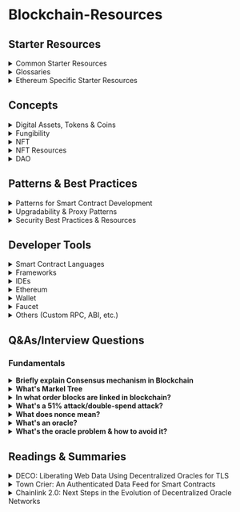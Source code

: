 # Blockchain-Resources

## Starter Resources

<details>
<summary>
Common Starter Resources
</summary>
   
* [Solidity](https://soliditylang.org/) - The most popular smart contract language.
* [Metamask](https://metamask.io/) - Browser extension wallet to interact with Dapps.
* [Truffle](https://trufflesuite.com/) - Most popular smart contract development, testing, and deployment framework. Install the cli via npm and start here to write your first smart contracts.
* [Hardhat](https://hardhat.org/) - Flexible, extensible and fast Ethereum development environment.
* [Cryptotux](https://cryptotux.org/) - A Linux image ready to be imported in VirtualBox that includes the development tools mentionned above
* [OpenZeppelin Starter Kits](https://openzeppelin.com/starter-kits/) - An all-in-one starter box for developers to jumpstart their smart contract backed applications. Includes Truffle, OpenZeppelin SDK, the OpenZeppelin/contracts-ethereum-package EVM package of audited smart contract, a react-app and rimble for easy styling.
* [useWeb3.xyz](https://useweb3.xyz/) — A curated overview of the best and latest resources on Ethereum, blockchain and Web3 development.

</details>   
   
<details>
<summary>
Glossaries
</summary>
   
* [A Blockchain Glossary for Beginners](https://consensys.net/knowledge-base/a-blockchain-glossary-for-beginners/)
* [Blockchain Glossary by Blockchain Hub](https://blockchainhub.net/blockchain-glossary/)
* [Crypto Glossary by Coinmarketcap](https://coinmarketcap.com/alexandria/glossary)
* [Cryptocurrency, Bitcoin terms and abbreviation](https://clacified.com/tech-science/16/cryptocurrency-bitcoin-terms-and-abbreviation-explained)
* [Solidity Cheatsheet](https://github.com/manojpramesh/solidity-cheatsheet)
   
</details> 

<details>
<summary>
Ethereum Specific Starter Resources
</summary>
   
* [EthHub.io](https://docs.ethhub.io/) - Comprehensive crowdsourced overview of Ethereum- its history, governance, future plans and development resources.
* [EthereumDev.io](https://ethereumdev.io) - The definitive guide for getting started with Ethereum smart contract programming.
* [Brownie](https://github.com/iamdefinitelyahuman/brownie) - Brownie is a Python framework for deploying, testing and interacting with Ethereum smart contracts.
* [Ethereum Stack Exchange](https://ethereum.stackexchange.com/) - Post and search questions to help your development life cycle. 

</details> 


## Concepts

<details>
<summary>
Digital Assets, Tokens & Coins
</summary>

-  An asset normally refers to a physical resource with economic or financial value which is expected to provide benefits to the owner(s) in the future. Assets can be either owned or controlled to produce value and can be either tangible or intangible.
- A coin is the official digital currency used by a cryptocurrency platform (i.e. Ether/Eth in Ethereum, XRP in Ripple)
- A token is a scarce digital asset that exists on top of an existing coin or blockchain
</details> 

<details>
<summary>
Fungibility
</summary>

- The ability of a good or asset to be interchanged with other individual goods or assets of the same type
- It implies equal value between the assets
- Simplifies the exchange and trade processes
- To put it into perspective, the fungibility of money refers to the fact that all money is the same. It doesn't matter whether you have one $100 bill or one hundred $1 bills.  You can use both of them to purchase the same product
</details> 

<details>
<summary>
NFT
</summary>
   
- NFTs are unique cryptographic tokens that exist on a blockchain and cannot be replicated
- NFTs can be used to represent real-world items like artwork, real-estate, tangible items like collectibles
- "Tokenizing" these real-world tangible assets allows them to be bought, sold, and traded more efficiently while reducing the probability of fraud
- Some have speculated that NFT can be viewed as a tradable API key with limited supply that gives you access to multiple services run by different companies

</details> 


<details>
<summary>
NFT Resources
</summary>

- [Investopedia](https://www.investopedia.com/non-fungible-tokens-nft-5115211)
- [The Verge](https://www.theverge.com/22310188/nft-explainer-what-is-blockchain-crypto-art-faq)
- [Techradar](https://www.techradar.com/news/what-is-an-nft-non-fungible-tokens-explained-and-why-you-shouldnt-dismiss-this-fad)
- [Mashable](https://mashable.com/article/nft-explainer-what-are-non-fungible-tokens/)
- [Coindesk](https://www.coindesk.com/dapper-labs-coinlist-18m-token-sale-flow-blockchain)
- [First Twitter post sold by Twitter CEO Jack to @sinaEstavi for $2,915,835.47](https://v.cent.co/tweet/20)
- [NBA Topshot](https://www.nbatopshot.com)
- [Alex Atallah, Co-founder of OpenSea, on NFT](https://twitter.com/xanderatallah/status/1504916130535723009)

</details> 

<details>
<summary>
DAO
</summary>

- [DAO definitions & differences between DAOs and traditional organizations](https://mirror.xyz/lisawocken.eth/DQ0N2xywJvbnog4jTD80R5orvReuOO4veZq3Muy7IqM)
- [The New Creator Economy - DAOs, Community Ownership, and Cryptoeconomics](https://dev.to/dabit3/the-new-creator-economy-daos-community-ownership-and-cryptoeconomics-lnl)
   
</details> 


## Patterns & Best Practices

<details>
<summary>
Patterns for Smart Contract Development
</summary>

* [Ethereum Smart Contract Best Practices](https://consensys.github.io/smart-contract-best-practices/)
* [Dappsys: Safe, simple, and flexible Ethereum contract building blocks](https://github.com/dapphub/dappsys)
    * provides building blocks for the [MakerDAO](https://github.com/makerdao/maker-otc) or [The TAO](https://github.com/ryepdx/the-tao)
    * should be consulted before creating own, untested, solutions
    * usage is described in [Dapp-a-day 1-10](https://steemit.com/@nikolai) and [Dapp-a-day 11-25](https://steemit.com/@nexusdev)
* [OpenZeppelin Contracts: An open framework of reusable and secure smart contracts in the Solidity language.](https://github.com/OpenZeppelin/openzeppelin-contracts)
    * Likely the most widely-used libraries and smart contracts
    * Similar to Dappsys, more integrated into Truffle framework
    * [Blog about Best Practices with Security Audits](https://blog.openzeppelin.com/)
* [Advanced Workshop with Assembly](https://github.com/androlo/solidity-workshop)
* [Simpler Ethereum Multisig](https://medium.com/@ChrisLundkvist/exploring-simpler-ethereum-multisig-contracts-b71020c19037) - especially section _Benefits_
* [CryptoFin Solidity Auditing Checklist](https://github.com/cryptofinlabs/audit-checklist) - A checklist of common findings, and issues to watch out for when auditing a contract for a mainnet launch.
* [aragonOS: A smart contract framework for building DAOs, Dapps and protocols](https://hack.aragon.org/docs/aragonos-intro.html)
    * Upgradeability: Smart contracts can be upgraded to a newer version
    * Permission control: By using the `auth` and `authP` modifiers, you can protect functionality so only other apps or entities can access it
    * Forwarders: aragonOS apps can send their intent to perform an action to other apps, so that intent is forwarded if a set of requirements are met
* [EIP-2535 Diamond Standard](https://eips.ethereum.org/EIPS/eip-2535)
    * Organize contracts so they share the same contract storage and Ethereum address.
    * Solves the 24KB max contract size limit.
    * Upgrade diamonds by adding/replacing/removing any number of functions in a single transaction.
    * Upgrades are transparent by recording them with a standard event.
    * Get information about a diamond with events and/or four standard functions.
* [Clean Contracts - A guide to writing clean code](https://www.wslyvh.com/clean-contracts/)
</details>


<details>
<summary>
Upgradability & Proxy Patterns
</summary>

In a scenario of a deployed smart contract with user funds having a vulnerability, a hot fix should be required to be deployed without delay. Traditional smart contract patterns don’t allow such hot fixes. Instead, the developers need to deploy a new contract every time they want to add a feature or fix a bug. To address this, upgradability patterns have been introduced. Upgradability means that the client always interacts with the same contract (proxy), but the underlying logic can be changed (upgraded) whenever needed without losing any previous data. There are three types of proxy patterns:

* Diamond pattern : EIP-2532
* Transparent proxy pattern : EIP-1967
* Universal upgradeable proxy standard (UUPS): EIP-1822

OpenZeppelin suggests using the UUPS pattern as it is more gas efficient. One of the main caveats is that because the upgrades are done via the implementation contract with the help of upgradeTo method, there’s a higher risk of newer implementations to exclude the upgradeTo method, which may permanently kill the ability to upgrade the smart contract.

Ref: [Using the UUPS proxy pattern to upgrade smart contracts - LogRocket](https://blog.logrocket.com/using-uups-proxy-pattern-upgrade-smart-contracts/)

</details> 

<details>
<summary>
Security Best Practices & Resources
</summary>
   
* [Smart Contract Weakness Classification and Test Cases - SWC Registry](https://github.com/SmartContractSecurity/SWC-registry) 
* [List of known attacks - Consensys](https://consensys.github.io/smart-contract-best-practices/attacks/)
* [Security Tools List - Consensys](https://consensys.github.io/smart-contract-best-practices/security-tools/)
* [Solidity Smart Contract Security Best Practices - 101 Blockchains](https://101blockchains.com/smart-contract-best-practices/)   
   
</details> 





## Developer Tools

<details>
<summary>
Smart Contract Languages
</summary>
   
* [Solidity](https://docs.soliditylang.org/en/latest/) - Ethereum smart contracting language
* [Vyper](https://vyper.readthedocs.io/en/latest/) - New experimental pythonic programming language
</details> 

<details>
<summary>
Frameworks
</summary>
   
* [Truffle](https://trufflesuite.com/) - Most popular smart contract development, testing, and deployment framework. The Truffle suite includes Truffle, [Ganache](https://github.com/trufflesuite/ganache), and [Drizzle](https://github.com/truffle-box/drizzle-box). [Deep dive on Truffle here](https://media.consensys.net/truffle-deep-dive-what-you-need-to-know-when-developing-on-ethereum-e548d4df6e9)
* [Hardhat](https://hardhat.org/) - Flexible, extensible and fast Ethereum development environment.
* [Brownie](https://github.com/iamdefinitelyahuman/brownie) - Brownie is a Python framework for deploying, testing and interacting with Ethereum smart contracts.
* [Embark](https://github.com/embark-framework/embark) - Framework for DApp development
* [Waffle](https://getwaffle.io/) - Framework for advanced smart contract development and testing, small, flexible, fast (based on ethers.js)
* [Dapp](https://dapp.tools/dapp/) - Framework for DApp development, successor to DApple
* [Etherlime](https://github.com/LimeChain/etherlime) - ethers.js based framework for Dapp deployment
* [Parasol](https://github.com/Lamarkaz/parasol) - Agile smart contract development environment with testing, INFURA deployment, automatic contract documentation and more. It features a flexible and unopinionated design with unlimited customizability
* [0xcert](https://github.com/0xcert/framework/) - JavaScript framework for building decentralized applications
* [OpenZeppelin SDK](https://openzeppelin.com/sdk/) - OpenZeppelin SDK: A suite of tools to help you develop, compile, upgrade, deploy and interact with smart contracts.
* [sbt-ethereum](https://sbt-ethereum.io/) - A tab-completey, text-based console for smart-contract interaction and development, including wallet and ABI management, ENS support, and advanced Scala integration.
* [Cobra](https://github.com/cobraframework/cobra) - A fast, flexible and simple development environment framework for Ethereum smart contract, testing and deployment on Ethereum virtual machine(EVM).
* [Epirus](https://docs.epirus.io/sdk/) - Java framework for building smart contracts. 
</details> 

<details>
<summary>
IDEs
</summary>

* [Remix](https://remix.ethereum.org/) - Web IDE with built in static analysis, test blockchain VM.
* [Ethereum Studio](https://studio.ethereum.org/) - Web IDE. Built in browser blockchain VM, Metamask integration (one click deployments to Testnet/Mainnet), transaction logger and live code your WebApp among many other features.
* [Atom](https://atom.io/) - Atom editor with [Atom Solidity Linter](https://atom.io/packages/atom-solidity-linter), [Etheratom](https://atom.io/packages/etheratom), [autocomplete-solidity](https://atom.io/packages/autocomplete-solidity), and [language-solidity](https://atom.io/packages/language-solidity) packages
* [Vim solidity](https://github.com/tomlion/vim-solidity) - Vim syntax file for solidity
* [Visual Studio Code](https://marketplace.visualstudio.com/items?itemName=JuanBlanco.solidity) - Visual Studio Code extension that adds support for Solidity
* [Ethcode](https://marketplace.visualstudio.com/items?itemName=quantanetwork.ethcode) - Visual Studio Code extension to compile, execute & debug Solidity & Vyper programs
* [Intellij Solidity Plugin](https://github.com/intellij-solidity/intellij-solidity/wiki) - Open-source plug-in for [JetBrains IntelliJ Idea IDE](https://jetbrains.com/idea/) (free/commercial) with syntax highlighting, formatting, code completion etc.
* [YAKINDU Solidity Tools](https://github.com/Yakindu/solidity-ide) - Eclipse based IDE. Features context sensitive code completion and help, code navigation, syntax coloring, build in compiler, quick fixes and templates.
* [Eth Fiddle](https://ethfiddle.com/) - IDE developed by [The Loom Network](https://loomx.io/) that allows you to write, compile and debug your smart contract. Easy to share and find code snippets.
</details>

<details>
<summary>
Ethereum
</summary>
   
- [Eth Dev Tools List](https://github.com/ConsenSys/ethereum-developer-tools-list)
</details> 

<details>
<summary>
Wallet
</summary>
   
- [Metamask](https://metamask.io/)
- [Celo Extension Wallet](https://chrome.google.com/webstore/detail/celoextensionwallet/kkilomkmpmkbdnfelcpgckmpcaemjcdh?hl=en)
- [Valora](https://valoraapp.com/)
</details> 

<details>
<summary>
Faucet
</summary>
   
- [Faucet to fund testnet with Celo](https://celo.org/developers/faucet)
- [Faucet to fund 5 testnet with ETH, wETH, DAI & NFTs - Paradigm Faucet](https://faucet.paradigm.xyz/)
   - Sign in via Twitter is a must
   - Your Twitter account must have at least 1 Tweet, 15 followers, and be older than 1 month.
   - The faucet drips 1 ETH, 1 wETH, 500 DAI, and 5 NFTs (ERC721).
   - You will receive these tokens on Kovan, Görli, Optimistic Kovan, Polygon Mumbai and Avalanche Fuji.
   - You can claim from the faucet once every 24 hours.
</details> 

<details>
<summary>
Others (Custom RPC, ABI, etc.)
</summary>
   
</br>

<details>
<summary>
Steps to add Custom RPC as Alphajores Network on Metamask
</summary>
   
- After opening up Metamask wallet account, open the Chrome extension & click on the network dropdown
- Click on "Custom RPC"
- Put "Alfajores Network" as Network Name (you can put anything else to your own convenience)
- Put this [URL](https://alfajores-forno.celo-testnet.org/) as New RPC URL
- Put 44787 as Chain ID
- Currency Symbol & Block Explorer URL are fields optional
   
</details> 
   
<details>
<summary>
Convert a contract into an interface/Generate a Solidity interface from a given ABI
</summary>
   
- Run forge inspect CONTRACT abi
- Paste into https://gnidan.github.io/abi-to-sol

Or,
   - `forge inspect CONTRACT abi > abi.json`
   - `cast interface abi.json > IFace.sol`

References:
1. [Transmissions11](https://twitter.com/transmissions11/status/1519487731331600384?s=20&t=eOkwjlPWNUfEr9QNlAavpg)
2. [Cast Interface - Foundry Book](https://book.getfoundry.sh/reference/cast/cast-interface.html)

</details> 

</details> 

## Q&As/Interview Questions 

### Fundamentals

<details>
<summary><strong>Briefly explain Consensus mechanism in Blockchain</strong></summary>

A consensus algorithm is a method through which all the peers of the blockchain network reach a standard agreement of the present state of a distributed ledger.
It achieves high reliability and establishes trust between unknown peers in the distributed computing environment.

There are different types of consensus algorithms:
   
* Proof-of-Work(PoW)
* Proof-of-Capacity (PoC)
* Proof-of-Activity (PoA)
* Delegated Proof-of-Stake(DPoS)
* Proof-of-Stake(PoS)
* Proof-of-Authority
* Proof-of-Burn 
* Unique Node Lists 
* Proof-of-Weight 
* Proof-of-Elapsed Time
* SIEVE
* Byzantine Fault Tolerance  
   
</details>

<details>
<summary><strong>What's Markel Tree</strong></summary>

Merkel Tree is a data structure that is used for verifying a block. 
   
* Each leaf node is a hash of a block of transactional data
* Each non-leaf node is a hash of its leaf node
* The Merkel root or hash root is the final hash root of all the transaction hashes. It encompasses all the transactions that are underlying all the non-leaf nodes.
   
The importance of a Merkle tree in the blockchain is that if anyone wants to verify the specific transaction in a block, they can download the chain of block headers instead of downloading every transaction and every block.
   
</details>

<details>
<summary><strong>In what order blocks are linked in blockchain?</strong></summary>
All the blocks in the blockchain are linked in the backward order or each block links with its previous block.
</details>

<details>
<summary><strong>What's a 51% attack/double-spend attack?</strong></summary>
A 51% attack or double-spend attack occurs when a group of miners on a blockchain controls >50% of the network’s mining hash rate or computing power. They
can reverse completed transactions & thus double-spend coins.
   
* In a PoW, Any malicious user would need to have 51% of computation power to solve the problem and thereby add the wrong block.
* In a PoS, any malicious user would need to have 51% of the total money on the network to add a wrong block.   
</details>

<details>
<summary><strong>What does nonce mean?</strong></summary>

A nonce is an abbreviation for "number only used once". A blockchain nonce is a number added to a hashed—or encrypted—block in a blockchain. 
A single-use arbitrary string or number generated for verification purposes to prevent replaying past transactions.
</details>

<details>
<summary><strong>What's an oracle?</strong></summary>
Entities that can prove provenance and properties of online data from existing data sources or legacy systems. They act as on-chain APIs you can query to get information into your smart contracts. Oracles can also be bi-directional, used to "send" data out to the real world.

It’s important to note that a blockchain oracle is not the data source itself, but rather the layer that queries, verifies, and authenticates external data sources and then relays that information. The data transmitted by oracles comes in many forms – price information, the successful completion of a payment, or the temperature measured by a sensor. 
</details>

<details>
<summary><strong>What's the oracle problem & how to avoid it?</strong></summary>
Blockchains cannot pull in data from or push data out to any external system as built-in functionality. At the same time, relying on a single source of truth to provide data is insecure and invalidates the decentralization of a smart contract. This is known as the oracle problem.
   
The entire point of a smart contract is to achieve determinism in accordance to the contract’s terms as opposed to probabilistic execution carried out by human enforcement. To achieve this end, the blockchain cannot have any single point of failure, i.e. a centralized blockchain oracle. So we can avoid the oracle problem by using a decentralized oracle that pulls from multiple data sources; if one data source is hacked or fails, the smart contract will still function as intended.
</details>


## Readings & Summaries

<details>
<summary>
DECO: Liberating Web Data Using Decentralized Oracles for TLS
</summary>

- DECO (short for DECentralized Oracle) allows users to prove that a piece of data accessed via TLS came from a particular website and optionally prove statements about such data in zero-knowledge, keeping the data itself secret
- A three-party handshake splits a shared TLS session key between provers and verifiers, where the prover uses a zero-knowledge proof to verify the data without revealing its type or contents
- The prover cannot forge data, and the verifier cannot access additional data
- Data validation happens on a public blockchain without revealing the data to anyone, keeping sensitive information secure
- A single instance of DECO could enable anyone to become an oracle for any website
- Works with modern TLS versions, requires no trusted hardware and no server-side modifications

Sources:
- [Whitepaper](https://dl.acm.org/doi/pdf/10.1145/3372297.3417239)
- [Ari Juels DECO Presentation: Liberating Web Data Using Decentralized Oracles for TLS](https://youtu.be/zWTx1iQOCDM)
- [DECO FAQ](https://www.deco.works/faq.html)

</details> 

<details>
<summary>
Town Crier: An Authenticated Data Feed for Smart Contracts
</summary>

- Addresses the question of "Who can be trusted to provide data to smart contracts in a trustworthy way?"
- The Town Crier (TC) system addresses this problem by using trusted hardware, namely the Intel SGX instruction set, a new capability in certain Intel CPUs.
- How it works:
   - When it receives a query from an application contract, the TC server fetches the requested data from the website and relays it back to the requesting contract.
   - Query processing happens inside an SGX-protected environment known as an “enclave”.
   - The requested data is fetched via a TLS connection to the target website that terminates inside the enclave
   - SGX protections prevent even the operator of the server from peeking into the enclave or modifying its behavior, while use of TLS prevents tampering or eavesdropping on communications on the network
- DECO and Town Crier
   - The two systems have similar goals, but differ in their trust models and implementations
   - Town Crier can achieve all of the functionality of DECO and more. 
   - DECO constrains the Prover to interaction with a single Verifier. In contrast, Town Crier enables a Prover to generate a publicly verifiable proof on data fetched from a target server, i.e., a proof that anyone, even a smart contract, can verify directly.
   - Town Crier can also securely ingest and make use of secrets (e.g., user credentials).
- The main limitation of Town Crier is its reliance on TEEs.

Sources:
- [Town Crier Whitepaper](https://dl.acm.org/doi/pdf/10.1145/2976749.2978326)
- [How Town Crier Works: The Big Picture](https://www.town-crier.org/get-started/)
- [ChainLink 2.0 v2 Whitepaper](https://research.chain.link/whitepaper-v2.pdf)

</details> 

<details>
<summary>
Chainlink 2.0: Next Steps in the Evolution of Decentralized Oracle Networks
</summary>

- Decentralized Oracle Networks (DON) are designed to enhance and extend the capabilities of smart contracts on a target blockchain or main chain through functions that are not available natively. 
- They do so by providing the three basic resources found in computing systems:
   - Networking
   - Storage, and 
   - Computation
- A DON acts as a blockchain abstraction layer, providing interfaces to off-chain resources for both smart contracts and other systems.
- DON improves the scaling of blockchain-enabled smart contracts by shifting the main locus for transaction processing from blockchain to itself
- Decentralized Oracle Network Transaction-Execution Framework (DON-TEF) or TEF is a design pattern for the construction and execution of a performant hybrid smart contract
- How TEF works
   - An original target contract SC is refactored into a hybrid contract
   - This refactoring produces the two interoperating pieces of the hybrid contract: 
      - A MAINCHAIN contract/an anchor contract: custodies users’ assets, executes authoritative state transitions, and also
provides guard rails (see Section 7.3) against failures in the DON 
      - An executable on a DON: sequences transactions and provides associated oracle data for them. It can bundle
transactions for the anchor contract
- In TEF schematic, transactions pass through the mempool of a smart-contract enabled blockchain (MAINCHAIN) via Mempool Services (MS) to the DON

Sources:
[Chainlink whitepaper v2](https://research.chain.link/whitepaper-v2.pdf)

</details> 
